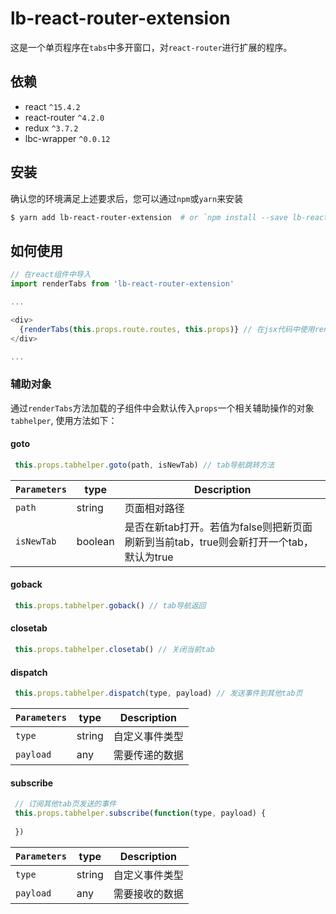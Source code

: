 # lb-react-router-extension

这是一个单页程序在`tabs`中多开窗口，对`react-router`进行扩展的程序。

## 依赖
* react `^15.4.2`
* react-router `^4.2.0`
* redux `^3.7.2`
* lbc-wrapper `^0.0.12`

## 安装

确认您的环境满足上述要求后，您可以通过`npm`或`yarn`来安装

```bash
$ yarn add lb-react-router-extension  # or `npm install --save lb-react-router-extension`
```

## 如何使用

``` js
// 在react组件中导入
import renderTabs from 'lb-react-router-extension'

...

<div>
  {renderTabs(this.props.route.routes, this.props)} // 在jsx代码中使用renderTabs替代原renderRoutes来加载路由组件
</div>

...

```

### 辅助对象

通过`renderTabs`方法加载的子组件中会默认传入`props`一个相关辅助操作的对象`tabhelper`, 使用方法如下：

#### goto

``` js
 this.props.tabhelper.goto(path, isNewTab) // tab导航跳转方法
```
|`Parameters` |type      |Description|
|-------------|----------|-----------|
|`path`       |string    |页面相对路径|
|`isNewTab`   |boolean   |是否在新tab打开。若值为false则把新页面刷新到当前tab，true则会新打开一个tab，默认为true|

#### goback

``` js
 this.props.tabhelper.goback() // tab导航返回
```

#### closetab

``` js
 this.props.tabhelper.closetab() // 关闭当前tab
```

#### dispatch

``` js
 this.props.tabhelper.dispatch(type, payload) // 发送事件到其他tab页
```

|`Parameters` |type      |Description|
|-------------|----------|-----------|
|`type`       |string    |自定义事件类型|
|`payload`    |any       |需要传递的数据|

#### subscribe

``` js
 // 订阅其他tab页发送的事件
 this.props.tabhelper.subscribe(function(type, payload) {
	
 }) 
```

|`Parameters` |type      |Description|
|-------------|----------|-----------|
|`type`       |string    |自定义事件类型|
|`payload`    |any       |需要接收的数据|
